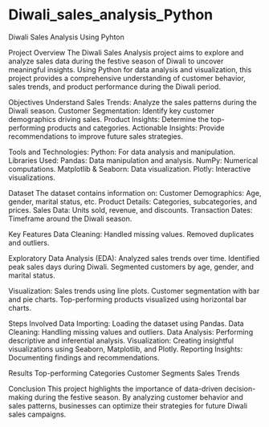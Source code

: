 # Diwali_sales_analysis_Python
Diwali Sales Analysis Using Pyhton

Project Overview
The Diwali Sales Analysis project aims to explore and analyze sales data during the festive season of Diwali to uncover meaningful insights. Using Python for data analysis and visualization, this project provides a comprehensive understanding of customer behavior, sales trends, and product performance during the Diwali period.

Objectives
Understand Sales Trends: Analyze the sales patterns during the Diwali season.
Customer Segmentation: Identify key customer demographics driving sales.
Product Insights: Determine the top-performing products and categories.
Actionable Insights: Provide recommendations to improve future sales strategies.

Tools and Technologies:
Python: For data analysis and manipulation.
Libraries Used:
Pandas: Data manipulation and analysis.
NumPy: Numerical computations.
Matplotlib & Seaborn: Data visualization.
Plotly: Interactive visualizations.

Dataset
The dataset contains information on:
Customer Demographics: Age, gender, marital status, etc.
Product Details: Categories, subcategories, and prices.
Sales Data: Units sold, revenue, and discounts.
Transaction Dates: Timeframe around the Diwali season.

Key Features
Data Cleaning:
Handled missing values.
Removed duplicates and outliers.

Exploratory Data Analysis (EDA):
Analyzed sales trends over time.
Identified peak sales days during Diwali.
Segmented customers by age, gender, and marital status.

Visualization:
Sales trends using line plots.
Customer segmentation with bar and pie charts.
Top-performing products visualized using horizontal bar charts.

Steps Involved
Data Importing: Loading the dataset using Pandas.
Data Cleaning: Handling missing values and outliers.
Data Analysis: Performing descriptive and inferential analysis.
Visualization: Creating insightful visualizations using Seaborn, Matplotlib, and Plotly.
Reporting Insights: Documenting findings and recommendations.

Results
Top-performing Categories
Customer Segments
Sales Trends

Conclusion
This project highlights the importance of data-driven decision-making during the festive season. By analyzing customer behavior and sales patterns, businesses can optimize their strategies for future Diwali sales campaigns.
